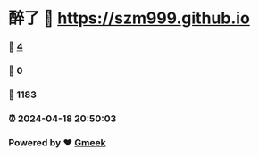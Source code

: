 # 醉了 :link: https://szm999.github.io 
### :page_facing_up: [4](https://szm999.github.io/tag.html) 
### :speech_balloon: 0 
### :hibiscus: 1183 
### :alarm_clock: 2024-04-18 20:50:03 
### Powered by :heart: [Gmeek](https://github.com/Meekdai/Gmeek)
